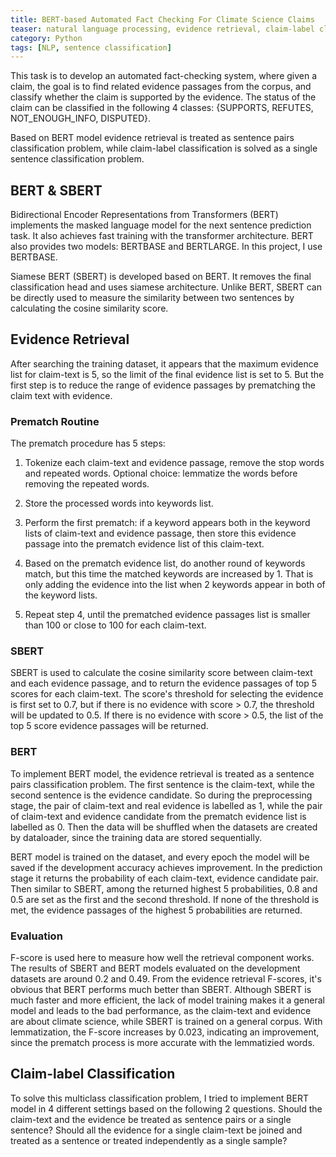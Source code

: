 ```yaml
---
title: BERT-based Automated Fact Checking For Climate Science Claims
teaser: natural language processing, evidence retrieval, claim-label classification
category: Python
tags: [NLP, sentence classification]
---
```


This task is to develop an automated fact-checking system, where given a claim, the goal is to find related evidence passages from the corpus, and classify whether the claim is supported by the evidence. The status of the claim can be classified in the following 4 classes: {SUPPORTS, REFUTES, NOT_ENOUGH_INFO, DISPUTED}.

Based on BERT model evidence retrieval is treated as sentence pairs classification problem, while claim-label classification is
solved as a single sentence classification problem.

## BERT & SBERT

Bidirectional Encoder Representations from Transformers (BERT) implements the masked language model for the next sentence prediction task. It also achieves fast training with the transformer architecture. BERT also provides two models: BERTBASE and BERTLARGE. In this project, I use BERTBASE.

Siamese BERT (SBERT) is developed based on BERT. It removes the final classification head and uses siamese architecture. Unlike BERT, SBERT can be directly used to measure the similarity between two sentences by calculating the cosine similarity score.

## Evidence Retrieval

After searching the training dataset, it appears that the maximum evidence list for claim-text is 5, so the limit of the final
evidence list is set to 5. But the first step is to reduce the range of evidence passages by prematching the claim text with evidence.

### Prematch Routine

The prematch procedure has 5 steps:

1. Tokenize each claim-text and evidence passage, remove the stop words and repeated words. Optional choice: lemmatize the words before removing the repeated words.
  
2. Store the processed words into keywords list. 

3. Perform the first prematch: if a keyword appears both in the keyword lists of claim-text and evidence passage, then store this evidence passage into the prematch evidence list of this claim-text.

4. Based on the prematch evidence list, do another round of keywords match, but this time the matched keywords are increased by 1. That is only adding the evidence into the list when 2 keywords appear in both of the keyword lists.

5. Repeat step 4, until the prematched evidence passages list is smaller than 100 or close to 100 for each claim-text. 

### SBERT

SBERT is used to calculate the cosine similarity score between claim-text and each evidence passage, and to return the evidence passages of top 5 scores for each claim-text. The score's threshold for selecting the evidence is first set to 0.7, but if there is no evidence with score > 0.7, the threshold will be updated to 0.5. If there is no evidence with score > 0.5, the list of the top 5 score evidence passages will be returned.

### BERT

To implement BERT model, the evidence retrieval is treated as a sentence pairs classification problem. The first sentence is the claim-text, while the second sentence is the evidence candidate. So during the preprocessing stage, the pair of claim-text and real evidence is labelled as 1, while the pair of claim-text and evidence candidate from the prematch evidence list is labelled as 0. Then the data will be shuffled when the datasets are created by dataloader, since the training data are stored sequentially.

BERT model is trained on the dataset, and every epoch the model will be saved if the development accuracy achieves improvement. In the prediction stage it returns the probability of each claim-text, evidence candidate pair. Then similar to SBERT, among the returned highest 5 probabilities, 0.8 and 0.5 are set as the first and the second threshold. If none of the threshold is met, the evidence passages of the highest 5 probabilities are returned.

### Evaluation

F-score is used here to measure how well the retrieval component works. The results of SBERT and BERT models evaluated on the development datasets are around 0.2 and 0.49. From the evidence retrieval F-scores, it's obvious that BERT performs much better than SBERT. Although SBERT is much faster and more efficient, the lack of model training makes it a general model and leads to the bad performance, as the claim-text and evidence are about climate science, while SBERT is trained on a general corpus. With lemmatization, the F-score increases by 0.023, indicating an improvement, since the prematch process is more accurate with the lemmatizied words.

## Claim-label Classification

To solve this multiclass classification problem, I tried to implement BERT model in 4 different settings based on the following 2 questions. Should the claim-text and the evidence be treated as sentence pairs or a single sentence? Should all the evidence for a single claim-text be joined and treated as a sentence or treated independently as a single sample?

